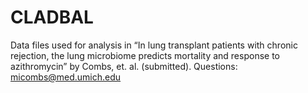 # CLADBAL
Data files used for analysis in “In lung transplant patients with chronic rejection, the lung microbiome predicts mortality and response to azithromycin” by Combs, et. al. (submitted). Questions: micombs@med.umich.edu
